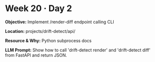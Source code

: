 # Week 20 · Day 2

**Objective:** Implement /render-diff endpoint calling CLI

**Location:** projects/drift-detect/api/

**Resource & Why:** Python subprocess docs

**LLM Prompt:** Show how to call 'drift-detect render' and 'drift-detect diff' from FastAPI and return JSON.
